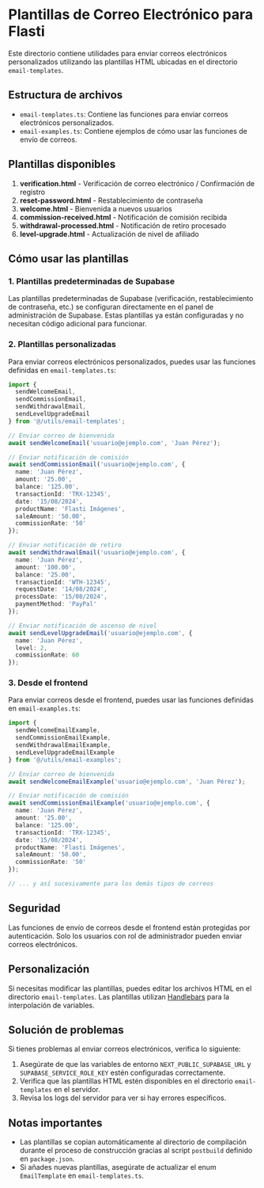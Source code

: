 # Plantillas de Correo Electrónico para Flasti

Este directorio contiene utilidades para enviar correos electrónicos personalizados utilizando las plantillas HTML ubicadas en el directorio `email-templates`.

## Estructura de archivos

- `email-templates.ts`: Contiene las funciones para enviar correos electrónicos personalizados.
- `email-examples.ts`: Contiene ejemplos de cómo usar las funciones de envío de correos.

## Plantillas disponibles

1. **verification.html** - Verificación de correo electrónico / Confirmación de registro
2. **reset-password.html** - Restablecimiento de contraseña
3. **welcome.html** - Bienvenida a nuevos usuarios
4. **commission-received.html** - Notificación de comisión recibida
5. **withdrawal-processed.html** - Notificación de retiro procesado
6. **level-upgrade.html** - Actualización de nivel de afiliado

## Cómo usar las plantillas

### 1. Plantillas predeterminadas de Supabase

Las plantillas predeterminadas de Supabase (verificación, restablecimiento de contraseña, etc.) se configuran directamente en el panel de administración de Supabase. Estas plantillas ya están configuradas y no necesitan código adicional para funcionar.

### 2. Plantillas personalizadas

Para enviar correos electrónicos personalizados, puedes usar las funciones definidas en `email-templates.ts`:

```typescript
import { 
  sendWelcomeEmail, 
  sendCommissionEmail, 
  sendWithdrawalEmail, 
  sendLevelUpgradeEmail 
} from '@/utils/email-templates';

// Enviar correo de bienvenida
await sendWelcomeEmail('usuario@ejemplo.com', 'Juan Pérez');

// Enviar notificación de comisión
await sendCommissionEmail('usuario@ejemplo.com', {
  name: 'Juan Pérez',
  amount: '25.00',
  balance: '125.00',
  transactionId: 'TRX-12345',
  date: '15/08/2024',
  productName: 'Flasti Imágenes',
  saleAmount: '50.00',
  commissionRate: '50'
});

// Enviar notificación de retiro
await sendWithdrawalEmail('usuario@ejemplo.com', {
  name: 'Juan Pérez',
  amount: '100.00',
  balance: '25.00',
  transactionId: 'WTH-12345',
  requestDate: '14/08/2024',
  processDate: '15/08/2024',
  paymentMethod: 'PayPal'
});

// Enviar notificación de ascenso de nivel
await sendLevelUpgradeEmail('usuario@ejemplo.com', {
  name: 'Juan Pérez',
  level: 2,
  commissionRate: 60
});
```

### 3. Desde el frontend

Para enviar correos desde el frontend, puedes usar las funciones definidas en `email-examples.ts`:

```typescript
import { 
  sendWelcomeEmailExample, 
  sendCommissionEmailExample, 
  sendWithdrawalEmailExample, 
  sendLevelUpgradeEmailExample 
} from '@/utils/email-examples';

// Enviar correo de bienvenida
await sendWelcomeEmailExample('usuario@ejemplo.com', 'Juan Pérez');

// Enviar notificación de comisión
await sendCommissionEmailExample('usuario@ejemplo.com', {
  name: 'Juan Pérez',
  amount: '25.00',
  balance: '125.00',
  transactionId: 'TRX-12345',
  date: '15/08/2024',
  productName: 'Flasti Imágenes',
  saleAmount: '50.00',
  commissionRate: '50'
});

// ... y así sucesivamente para los demás tipos de correos
```

## Seguridad

Las funciones de envío de correos desde el frontend están protegidas por autenticación. Solo los usuarios con rol de administrador pueden enviar correos electrónicos.

## Personalización

Si necesitas modificar las plantillas, puedes editar los archivos HTML en el directorio `email-templates`. Las plantillas utilizan [Handlebars](https://handlebarsjs.com/) para la interpolación de variables.

## Solución de problemas

Si tienes problemas al enviar correos electrónicos, verifica lo siguiente:

1. Asegúrate de que las variables de entorno `NEXT_PUBLIC_SUPABASE_URL` y `SUPABASE_SERVICE_ROLE_KEY` estén configuradas correctamente.
2. Verifica que las plantillas HTML estén disponibles en el directorio `email-templates` en el servidor.
3. Revisa los logs del servidor para ver si hay errores específicos.

## Notas importantes

- Las plantillas se copian automáticamente al directorio de compilación durante el proceso de construcción gracias al script `postbuild` definido en `package.json`.
- Si añades nuevas plantillas, asegúrate de actualizar el enum `EmailTemplate` en `email-templates.ts`.
